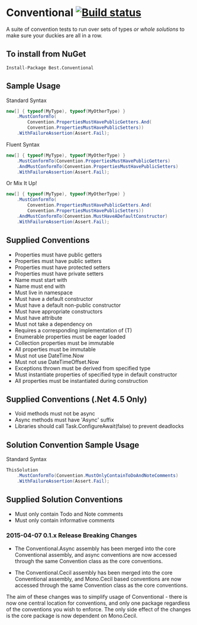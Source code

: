 Conventional [![Build status](https://ci.appveyor.com/api/projects/status/b34y026n60v9oe16?svg=true)](https://ci.appveyor.com/project/andrewabest/conventional)
============

A suite of convention tests to run over sets of types _or whole solutions_ to make sure your duckies are all in a row.

## To install from NuGet

    Install-Package Best.Conventional 
    
## Sample Usage

Standard Syntax
```c#
new[] { typeof(MyType), typeof(MyOtherType) }
    .MustConformTo(
        Convention.PropertiesMustHavePublicGetters.And(
        Convention.PropertiesMustHavePublicSetters))
    .WithFailureAssertion(Assert.Fail);
```

Fluent Syntax
```c#
new[] { typeof(MyType), typeof(MyOtherType) }
    .MustConformTo(Convention.PropertiesMustHavePublicGetters)
    .AndMustConformTo(Convention.PropertiesMustHavePublicSetters)
    .WithFailureAssertion(Assert.Fail);
```

Or Mix It Up!
```c#
new[] { typeof(MyType), typeof(MyOtherType) }
    .MustConformTo(
        Convention.PropertiesMustHavePublicGetters.And(
        Convention.PropertiesMustHavePublicSetters))
    .AndMustConformTo(Convention.MustHaveADefaultConstructor)
    .WithFailureAssertion(Assert.Fail);
```

## Supplied Conventions

- Properties must have public getters
- Properties must have public setters
- Properties must have protected setters
- Properties must have private setters
- Name must start with
- Name must end with
- Must live in namespace
- Must have a default constructor
- Must have a default non-public constructor
- Must have appropriate constructors
- Must have attribute
- Must not take a dependency on
- Requires a corresponding implementation of (T)
- Enumerable properties must be eager loaded
- Collection properties must be immutable
- All properties must be immutable
- Must not use DateTime.Now
- Must not use DateTimeOffset.Now
- Exceptions thrown must be derived from specified type
- Must instantiate properties of specified type in default constructor
- All properties must be instantiated during construction

## Supplied Conventions (.Net 4.5 Only)

- Void methods must not be async
- Async methods must have 'Async' suffix
- Libraries should call Task.ConfigureAwait(false) to prevent deadlocks

## Solution Convention Sample Usage

Standard Syntax
```c#
ThisSolution
    .MustConformTo(Convention.MustOnlyContainToDoAndNoteComments)
    .WithFailureAssertion(Assert.Fail);
```

## Supplied Solution Conventions

- Must only contain Todo and Note comments
- Must only contain informative comments

### 2015-04-07 0.1.x Release Breaking Changes

* The Conventional.Async assembly has been merged into the core Conventional assembly, and async conventions are now accessed through the same Convention class as the core conventions.

* The Conventional.Cecil assembly has been merged into the core Conventional assembly, and Mono.Cecil based conventions are now accessed through the same Convention class as the core conventions.

The aim of these changes was to simplify usage of Conventional - there is now one central location for conventions, and only one package regardless of the conventions you wish to enforce. The only side effect of the changes is the core package is now dependent on Mono.Cecil.
